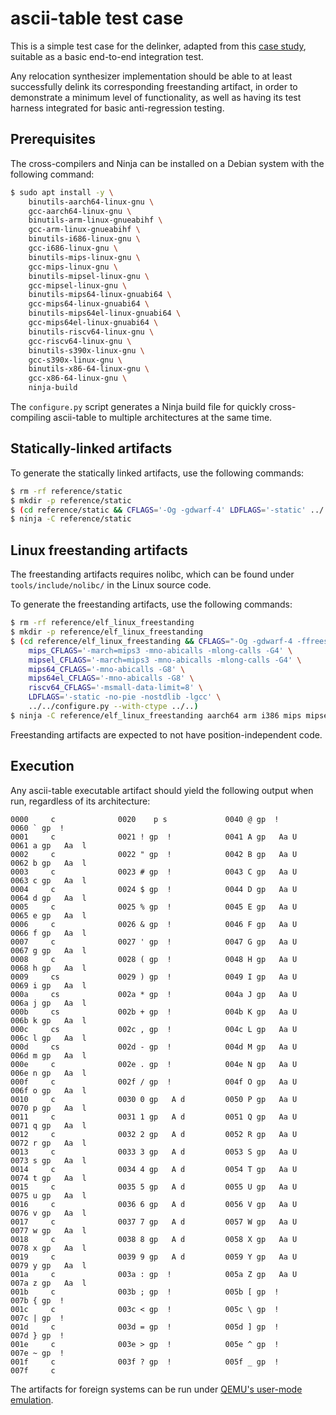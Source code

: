 # ascii-table test case

This is a simple test case for the delinker, adapted from this [case study](https://boricj.net/reverse-engineering/2023/05/15/part-2.html), suitable as a basic end-to-end integration test.

Any relocation synthesizer implementation should be able to at least successfully delink its corresponding freestanding artifact, in order to demonstrate a minimum level of functionality, as well as having its test harness integrated for basic anti-regression testing.

## Prerequisites

The cross-compilers and Ninja can be installed on a Debian system with the following command:

```sh
$ sudo apt install -y \
	binutils-aarch64-linux-gnu \
	gcc-aarch64-linux-gnu \
	binutils-arm-linux-gnueabihf \
	gcc-arm-linux-gnueabihf \
	binutils-i686-linux-gnu \
	gcc-i686-linux-gnu \
	binutils-mips-linux-gnu \
	gcc-mips-linux-gnu \
	binutils-mipsel-linux-gnu \
	gcc-mipsel-linux-gnu \
	binutils-mips64-linux-gnuabi64 \
	gcc-mips64-linux-gnuabi64 \
	binutils-mips64el-linux-gnuabi64 \
	gcc-mips64el-linux-gnuabi64 \
	binutils-riscv64-linux-gnu \
	gcc-riscv64-linux-gnu \
	binutils-s390x-linux-gnu \
	gcc-s390x-linux-gnu \
	binutils-x86-64-linux-gnu \
	gcc-x86-64-linux-gnu \
	ninja-build
```

The `configure.py` script generates a Ninja build file for quickly cross-compiling ascii-table to multiple architectures at the same time.

## Statically-linked artifacts

To generate the statically linked artifacts, use the following commands:

```sh
$ rm -rf reference/static
$ mkdir -p reference/static
$ (cd reference/static && CFLAGS='-Og -gdwarf-4' LDFLAGS='-static' ../../configure.py ../..)
$ ninja -C reference/static
```

## Linux freestanding artifacts

The freestanding artifacts requires nolibc, which can be found under `tools/include/nolibc/` in the Linux source code.

To generate the freestanding artifacts, use the following commands:

```sh
$ rm -rf reference/elf_linux_freestanding
$ mkdir -p reference/elf_linux_freestanding
$ (cd reference/elf_linux_freestanding && CFLAGS="-Og -gdwarf-4 -ffreestanding -fno-pic -no-pie -fno-plt -I../../include -I${NOLIBC_PATH}" \
	mips_CFLAGS='-march=mips3 -mno-abicalls -mlong-calls -G4' \
	mipsel_CFLAGS='-march=mips3 -mno-abicalls -mlong-calls -G4' \
	mips64_CFLAGS='-mno-abicalls -G8' \
	mips64el_CFLAGS='-mno-abicalls -G8' \
	riscv64_CFLAGS='-msmall-data-limit=8' \
	LDFLAGS='-static -no-pie -nostdlib -lgcc' \
	../../configure.py --with-ctype ../..)
$ ninja -C reference/elf_linux_freestanding aarch64 arm i386 mips mipsel riscv64 s390x x86_64
```

Freestanding artifacts are expected to not have position-independent code.

## Execution

Any ascii-table executable artifact should yield the following output when run, regardless of its architecture:

```
0000     c              0020    p s             0040 @ gp  !            0060 ` gp  !     
0001     c              0021 ! gp  !            0041 A gp   Aa U        0061 a gp   Aa  l
0002     c              0022 " gp  !            0042 B gp   Aa U        0062 b gp   Aa  l
0003     c              0023 # gp  !            0043 C gp   Aa U        0063 c gp   Aa  l
0004     c              0024 $ gp  !            0044 D gp   Aa U        0064 d gp   Aa  l
0005     c              0025 % gp  !            0045 E gp   Aa U        0065 e gp   Aa  l
0006     c              0026 & gp  !            0046 F gp   Aa U        0066 f gp   Aa  l
0007     c              0027 ' gp  !            0047 G gp   Aa U        0067 g gp   Aa  l
0008     c              0028 ( gp  !            0048 H gp   Aa U        0068 h gp   Aa  l
0009     cs             0029 ) gp  !            0049 I gp   Aa U        0069 i gp   Aa  l
000a     cs             002a * gp  !            004a J gp   Aa U        006a j gp   Aa  l
000b     cs             002b + gp  !            004b K gp   Aa U        006b k gp   Aa  l
000c     cs             002c , gp  !            004c L gp   Aa U        006c l gp   Aa  l
000d     cs             002d - gp  !            004d M gp   Aa U        006d m gp   Aa  l
000e     c              002e . gp  !            004e N gp   Aa U        006e n gp   Aa  l
000f     c              002f / gp  !            004f O gp   Aa U        006f o gp   Aa  l
0010     c              0030 0 gp   A d         0050 P gp   Aa U        0070 p gp   Aa  l
0011     c              0031 1 gp   A d         0051 Q gp   Aa U        0071 q gp   Aa  l
0012     c              0032 2 gp   A d         0052 R gp   Aa U        0072 r gp   Aa  l
0013     c              0033 3 gp   A d         0053 S gp   Aa U        0073 s gp   Aa  l
0014     c              0034 4 gp   A d         0054 T gp   Aa U        0074 t gp   Aa  l
0015     c              0035 5 gp   A d         0055 U gp   Aa U        0075 u gp   Aa  l
0016     c              0036 6 gp   A d         0056 V gp   Aa U        0076 v gp   Aa  l
0017     c              0037 7 gp   A d         0057 W gp   Aa U        0077 w gp   Aa  l
0018     c              0038 8 gp   A d         0058 X gp   Aa U        0078 x gp   Aa  l
0019     c              0039 9 gp   A d         0059 Y gp   Aa U        0079 y gp   Aa  l
001a     c              003a : gp  !            005a Z gp   Aa U        007a z gp   Aa  l
001b     c              003b ; gp  !            005b [ gp  !            007b { gp  !     
001c     c              003c < gp  !            005c \ gp  !            007c | gp  !     
001d     c              003d = gp  !            005d ] gp  !            007d } gp  !     
001e     c              003e > gp  !            005e ^ gp  !            007e ~ gp  !     
001f     c              003f ? gp  !            005f _ gp  !            007f     c       
```

The artifacts for foreign systems can be run under [QEMU's user-mode emulation](https://www.qemu.org/docs/master/user/index.html).

